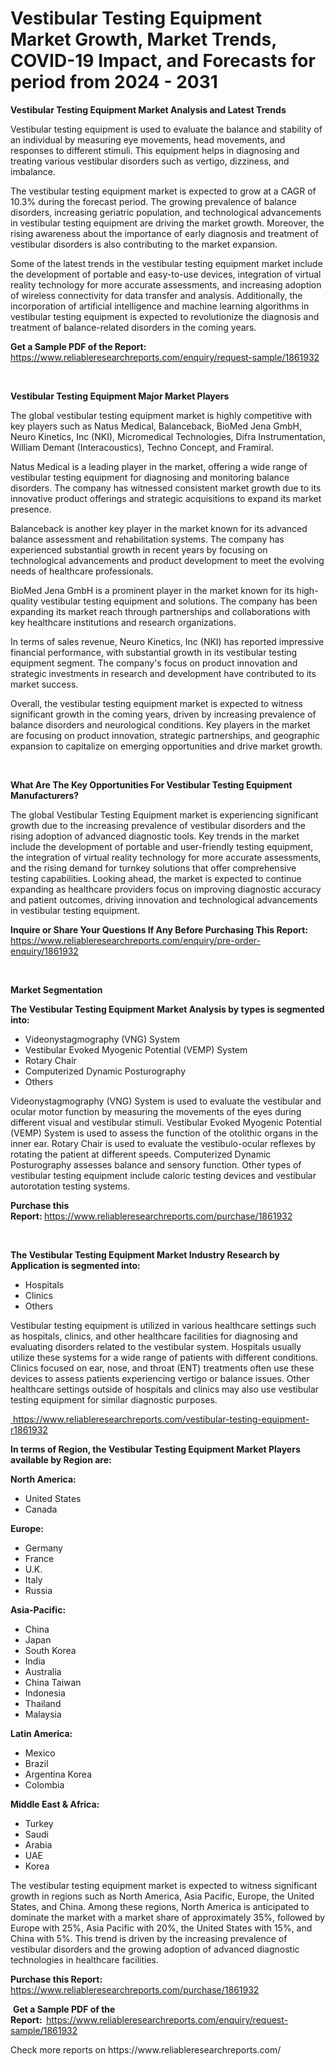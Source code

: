 <p><h1>Vestibular Testing Equipment Market Growth, Market Trends, COVID-19 Impact, and Forecasts for period from 2024 - 2031</h1></p><p><strong>Vestibular Testing Equipment Market Analysis and Latest Trends</strong></p>
<p><p>Vestibular testing equipment is used to evaluate the balance and stability of an individual by measuring eye movements, head movements, and responses to different stimuli. This equipment helps in diagnosing and treating various vestibular disorders such as vertigo, dizziness, and imbalance.</p><p>The vestibular testing equipment market is expected to grow at a CAGR of 10.3% during the forecast period. The growing prevalence of balance disorders, increasing geriatric population, and technological advancements in vestibular testing equipment are driving the market growth. Moreover, the rising awareness about the importance of early diagnosis and treatment of vestibular disorders is also contributing to the market expansion.</p><p>Some of the latest trends in the vestibular testing equipment market include the development of portable and easy-to-use devices, integration of virtual reality technology for more accurate assessments, and increasing adoption of wireless connectivity for data transfer and analysis. Additionally, the incorporation of artificial intelligence and machine learning algorithms in vestibular testing equipment is expected to revolutionize the diagnosis and treatment of balance-related disorders in the coming years.</p></p>
<p><strong>Get a Sample PDF of the Report:&nbsp;</strong> <a href="https://www.reliableresearchreports.com/enquiry/request-sample/1861932">https://www.reliableresearchreports.com/enquiry/request-sample/1861932</a></p>
<p>&nbsp;</p>
<p><strong>Vestibular Testing Equipment Major Market Players</strong></p>
<p><p>The global vestibular testing equipment market is highly competitive with key players such as Natus Medical, Balanceback, BioMed Jena GmbH, Neuro Kinetics, Inc (NKI), Micromedical Technologies, Difra Instrumentation, William Demant (Interacoustics), Techno Concept, and Framiral.</p><p>Natus Medical is a leading player in the market, offering a wide range of vestibular testing equipment for diagnosing and monitoring balance disorders. The company has witnessed consistent market growth due to its innovative product offerings and strategic acquisitions to expand its market presence.</p><p>Balanceback is another key player in the market known for its advanced balance assessment and rehabilitation systems. The company has experienced substantial growth in recent years by focusing on technological advancements and product development to meet the evolving needs of healthcare professionals.</p><p>BioMed Jena GmbH is a prominent player in the market known for its high-quality vestibular testing equipment and solutions. The company has been expanding its market reach through partnerships and collaborations with key healthcare institutions and research organizations.</p><p>In terms of sales revenue, Neuro Kinetics, Inc (NKI) has reported impressive financial performance, with substantial growth in its vestibular testing equipment segment. The company's focus on product innovation and strategic investments in research and development have contributed to its market success.</p><p>Overall, the vestibular testing equipment market is expected to witness significant growth in the coming years, driven by increasing prevalence of balance disorders and neurological conditions. Key players in the market are focusing on product innovation, strategic partnerships, and geographic expansion to capitalize on emerging opportunities and drive market growth.</p></p>
<p>&nbsp;</p>
<p><strong>What Are The Key Opportunities For Vestibular Testing Equipment Manufacturers?</strong></p>
<p><p>The global Vestibular Testing Equipment market is experiencing significant growth due to the increasing prevalence of vestibular disorders and the rising adoption of advanced diagnostic tools. Key trends in the market include the development of portable and user-friendly testing equipment, the integration of virtual reality technology for more accurate assessments, and the rising demand for turnkey solutions that offer comprehensive testing capabilities. Looking ahead, the market is expected to continue expanding as healthcare providers focus on improving diagnostic accuracy and patient outcomes, driving innovation and technological advancements in vestibular testing equipment.</p></p>
<p><strong>Inquire or Share Your Questions If Any Before Purchasing This Report:</strong> <a href="https://www.reliableresearchreports.com/enquiry/pre-order-enquiry/1861932">https://www.reliableresearchreports.com/enquiry/pre-order-enquiry/1861932</a></p>
<p>&nbsp;</p>
<p><strong>Market Segmentation</strong></p>
<p><strong>The Vestibular Testing Equipment Market Analysis by types is segmented into:</strong></p>
<p><ul><li>Videonystagmography (VNG) System</li><li>Vestibular Evoked Myogenic Potential (VEMP) System</li><li>Rotary Chair</li><li>Computerized Dynamic Posturography</li><li>Others</li></ul></p>
<p><p>Videonystagmography (VNG) System is used to evaluate the vestibular and ocular motor function by measuring the movements of the eyes during different visual and vestibular stimuli. Vestibular Evoked Myogenic Potential (VEMP) System is used to assess the function of the otolithic organs in the inner ear. Rotary Chair is used to evaluate the vestibulo-ocular reflexes by rotating the patient at different speeds. Computerized Dynamic Posturography assesses balance and sensory function. Other types of vestibular testing equipment include caloric testing devices and vestibular autorotation testing systems.</p></p>
<p><strong>Purchase this Report:&nbsp;</strong><a href="https://www.reliableresearchreports.com/purchase/1861932">https://www.reliableresearchreports.com/purchase/1861932</a></p>
<p>&nbsp;</p>
<p><strong>The Vestibular Testing Equipment Market Industry Research by Application is segmented into:</strong></p>
<p><ul><li>Hospitals</li><li>Clinics</li><li>Others</li></ul></p>
<p><p>Vestibular testing equipment is utilized in various healthcare settings such as hospitals, clinics, and other healthcare facilities for diagnosing and evaluating disorders related to the vestibular system. Hospitals usually utilize these systems for a wide range of patients with different conditions. Clinics focused on ear, nose, and throat (ENT) treatments often use these devices to assess patients experiencing vertigo or balance issues. Other healthcare settings outside of hospitals and clinics may also use vestibular testing equipment for similar diagnostic purposes.</p></p>
<p><a href="https://www.reliableresearchreports.com/vestibular-testing-equipment-r1861932">&nbsp;https://www.reliableresearchreports.com/vestibular-testing-equipment-r1861932</a></p>
<p><strong>In terms of Region, the Vestibular Testing Equipment Market Players available by Region are:</strong></p>
<p>
    <p> <strong> North America: </strong>
        <ul>
            <li>United States</li>
            <li>Canada</li>
        </ul>
        </p> 
    <p> <strong> Europe: </strong>
        <ul>
            <li>Germany</li>
            <li>France</li>
            <li>U.K.</li>
            <li>Italy</li>
            <li>Russia</li>
        </ul>
        </p> 
    <p> <strong> Asia-Pacific: </strong>
        <ul>
            <li>China</li>
            <li>Japan</li>
            <li>South Korea</li>
            <li>India</li>
            <li>Australia</li>
            <li>China Taiwan</li>
            <li>Indonesia</li>
            <li>Thailand</li>
            <li>Malaysia</li>
        </ul>
        </p> 
    <p> <strong> Latin America: </strong>
        <ul>
            <li>Mexico</li>
            <li>Brazil</li>
            <li>Argentina Korea</li>
            <li>Colombia</li>
        </ul>
        </p> 
    <p> <strong> Middle East & Africa: </strong>
        <ul>
            <li>Turkey</li>
            <li>Saudi</li>
            <li>Arabia</li>
            <li>UAE</li>
            <li>Korea</li>
        </ul>
    </p>
    </p>
<p><p>The vestibular testing equipment market is expected to witness significant growth in regions such as North America, Asia Pacific, Europe, the United States, and China. Among these regions, North America is anticipated to dominate the market with a market share of approximately 35%, followed by Europe with 25%, Asia Pacific with 20%, the United States with 15%, and China with 5%. This trend is driven by the increasing prevalence of vestibular disorders and the growing adoption of advanced diagnostic technologies in healthcare facilities.</p></p>
<p><strong>Purchase this Report: </strong><a href="https://www.reliableresearchreports.com/purchase/1861932">https://www.reliableresearchreports.com/purchase/1861932</a></p>
<p>&nbsp;<strong>Get a Sample PDF of the Report:&nbsp;&nbsp;</strong><a href="https://www.reliableresearchreports.com/enquiry/request-sample/1861932">https://www.reliableresearchreports.com/enquiry/request-sample/1861932</a></p>
<p><strong></strong></p>
<p>Check more reports on https://www.reliableresearchreports.com/</p>